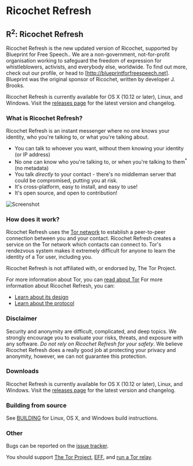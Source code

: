 # Ricochet Refresh

## R<sup>2</sup>: Ricochet Refresh
Ricochet Refresh is the new updated version of Ricochet, supported by Blueprint for Free Speech.. We are a non-government, not-for-profit organisation working to safeguard the freedom of expression for whistleblowers, activists, and everybody else, worldwide. To find out more, check out our profile, or head to [http://blueprintforfreespeech.net]. Blueprint was the original sponsor of Ricochet, written by developer J. Brooks.

Ricochet Refresh is currently available for OS X (10.12 or later), Linux, and Windows. Visit the [releases page](https://github.com/blueprint-freespeech/ricochet-refresh/releases) for the latest version and changelog.

### What is Ricochet Refresh?
Ricochet Refresh is an instant messenger where no one knows your identity, who you're talking to, or what you're talking about.
  * You can talk to whoever you want, without them knowing your identity (or IP address)
  * No one can know who you're talking to, or when you're talking to them<sup>*</sup> (no metadata)
  * You talk *directly* to your contact - there's no middleman server that could be compromised, putting you at risk.
  * It's cross-platform, easy to install, and easy to use!
  * It's open source, and open to contribution!

[//]: # (we should update this screenshot)
![Screenshot](ricochetscreen.png) 

### How does it work?
Ricochet Refresh uses the [Tor network](https://www.torproject.org/docs/hidden-services.html.en) to establish a peer-to-peer connection between you and your contact. Ricochet Refresh creates a service on the Tor network which contacts can connect to. Tor's rendezvous system makes it extremely difficult for anyone to learn the identity of a Tor user, including you.

Ricochet Refresh is not affiliated with, or endorsed by, The Tor Project.

For more information about Tor, you can [read about Tor](https://www.torproject.org/about/overview.html.en)
For more information about Ricochet Refresh, you can:
  * [Learn about its design](https://github.com/blueprint-freespeech/ricochet-refresh/blob/main/doc/design.md)
  * [Learn about the protocol](https://github.com/blueprint-freespeech/ricochet-refresh/blob/main/doc/protocol.md)

### Disclaimer
Security and anonymity are difficult, complicated, and deep topics. We strongly encourage you to evaluate your risks, threats, and exposure with any software. *Do not rely on Ricochet Refresh for your safety*. We believe Ricochet Refresh does a really good job at protecting your privacy and anonymity, however, we can not guarantee this protection. 

### Downloads
Ricochet Refresh is currently available for OS X (10.12 or later), Linux, and Windows. Visit the [releases page](https://github.com/blueprint-freespeech/ricochet-refresh/releases) for the latest version and changelog.

### Building from source
See [BUILDING](https://github.com/blueprint-freespeech/ricochet-refresh/blob/master/BUILDING.md) for Linux, OS X, and Windows build instructions.

### Other
Bugs can be reported on the [issue tracker](https://github.com/blueprint-freespeech/ricochet-refresh/issues).

[//]: # (todo: update transifex link)
[//]: # (Translations can be contributed on [Transifex]\(https://www.transifex.com/projects/p/ricochet/\).)

You should support [The Tor Project](https://www.torproject.org/donate/donate.html.en), [EFF](https://www.eff.org/), and [run a Tor relay](https://www.torproject.org/docs/tor-relay-debian.html.en).
